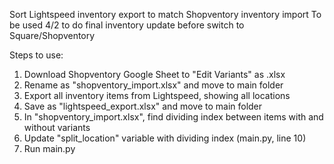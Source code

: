 Sort Lightspeed inventory export to match Shopventory inventory import
To be used 4/2 to do final inventory update before switch to Square/Shopventory

Steps to use:
1. Download Shopventory Google Sheet to "Edit Variants" as .xlsx
2. Rename as "shopventory_import.xlsx" and move to main folder
3. Export all inventory items from Lightspeed, showing all locations
4. Save as "lightspeed_export.xlsx" and move to main folder
5. In "shopventory_import.xlsx", find dividing index between items with and without variants
6. Update "split_location" variable with dividing index (main.py, line 10)
7. Run main.py
